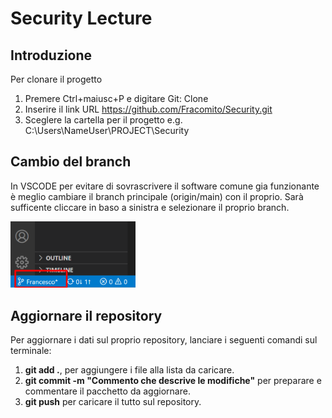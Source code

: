 # Security Lecture
## Introduzione
Per clonare il progetto 
1. Premere Ctrl+maiusc+P e digitare Git: Clone
2. Inserire il link URL https://github.com/Fracomito/Security.git
3. Sceglere la cartella per il progetto e.g. C:\Users\NameUser\PROJECT\Security

## Cambio del branch
In VSCODE per evitare di sovrascrivere il software comune gia funzionante è meglio 
cambiare il branch principale (origin/main) con il proprio. Sarà sufficente cliccare
in baso a sinistra e selezionare il proprio branch.  

<img src="images/Cambio_Branch.png" alt="Cambio_Branch" style="width:200px;"/>  

## Aggiornare il repository
Per aggiornare i dati sul proprio repository, lanciare i seguenti comandi sul terminale:
1. **git add .**, per aggiungere i file alla lista da caricare.
2. **git commit -m "Commento che descrive le modifiche"** per preparare e commentare il 
pacchetto da aggiornare.
3. **git push** per caricare il tutto sul repository.


